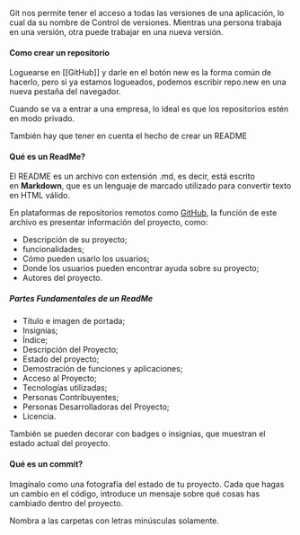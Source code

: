 
Git nos permite tener el acceso a todas las versiones de una aplicación, lo cual da su nombre de Control de versiones. Mientras una persona trabaja en una versión, otra puede trabajar en una nueva versión.

#### Como crear un repositorio

Loguearse en [[GitHub]] y darle en el botón new es la forma común de hacerlo, pero si ya estamos logueados, podemos escribir repo.new en una nueva pestaña del navegador.

Cuando se va a entrar a una empresa, lo ideal es que los repositorios estén en modo privado.

También hay que tener en cuenta el hecho de crear un README

#### Qué es un ReadMe?

El README es un archivo con extensión .md, es decir, está escrito en **Markdown**, que es un lenguaje de marcado utilizado para convertir texto en HTML válido.

En plataformas de repositorios remotos como [GitHub](https://www.aluracursos.com/blog/%22https://docs.github.com/es/repositories/managing-your-repositorys-settings-and-features/customizing-your-repository/about-readmes%22), la función de este archivo es presentar información del proyecto, como:

- Descripción de su proyecto;
- funcionalidades;
- Cómo pueden usarlo los usuarios;
- Donde los usuarios pueden encontrar ayuda sobre su proyecto;
- Autores del proyecto.

##### Partes Fundamentales de un ReadMe
- Título e imagen de portada;
- Insignias;
- Índice;
- Descripción del Proyecto;
- Estado del proyecto;
- Demostración de funciones y aplicaciones;
- Acceso al Proyecto;
- Tecnologías utilizadas;
- Personas Contribuyentes;
- Personas Desarrolladoras del Proyecto;
- Licencia.

También se pueden decorar con badges o insignias, que muestran el estado actual del proyecto.
#### Qué es un commit?

Imagínalo como una fotografía del estado de tu proyecto. Cada que hagas un cambio en el código, introduce un mensaje sobre qué cosas has cambiado dentro del proyecto.

Nombra a las carpetas con letras minúsculas solamente.
